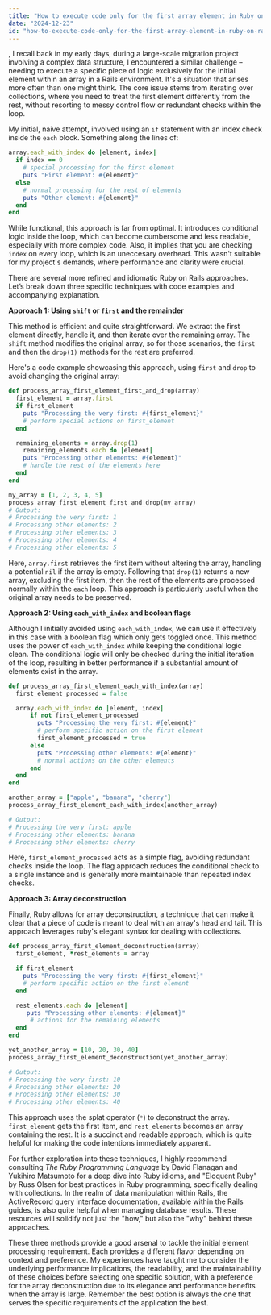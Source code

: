 ```yaml
---
title: "How to execute code only for the first array element in Ruby on Rails?"
date: "2024-12-23"
id: "how-to-execute-code-only-for-the-first-array-element-in-ruby-on-rails"
---
```


,  I recall back in my early days, during a large-scale migration project involving a complex data structure, I encountered a similar challenge – needing to execute a specific piece of logic exclusively for the initial element within an array in a Rails environment. It's a situation that arises more often than one might think. The core issue stems from iterating over collections, where you need to treat the first element differently from the rest, without resorting to messy control flow or redundant checks within the loop.

My initial, naive attempt, involved using an `if` statement with an index check inside the `each` block. Something along the lines of:

```ruby
array.each_with_index do |element, index|
  if index == 0
    # special processing for the first element
    puts "First element: #{element}"
  else
    # normal processing for the rest of elements
    puts "Other element: #{element}"
  end
end
```

While functional, this approach is far from optimal. It introduces conditional logic inside the loop, which can become cumbersome and less readable, especially with more complex code. Also, it implies that you are checking `index` on every loop, which is an uneccesary overhead. This wasn't suitable for my project's demands, where performance and clarity were crucial.

There are several more refined and idiomatic Ruby on Rails approaches. Let’s break down three specific techniques with code examples and accompanying explanation.

**Approach 1: Using `shift` or `first` and the remainder**

This method is efficient and quite straightforward. We extract the first element directly, handle it, and then iterate over the remaining array. The `shift` method modifies the original array, so for those scenarios, the `first` and then the `drop(1)` methods for the rest are preferred.

Here's a code example showcasing this approach, using `first` and `drop` to avoid changing the original array:

```ruby
def process_array_first_element_first_and_drop(array)
  first_element = array.first
  if first_element
    puts "Processing the very first: #{first_element}"
    # perform special actions on first_element
  end

  remaining_elements = array.drop(1)
    remaining_elements.each do |element|
    puts "Processing other elements: #{element}"
    # handle the rest of the elements here
  end
end

my_array = [1, 2, 3, 4, 5]
process_array_first_element_first_and_drop(my_array)
# Output:
# Processing the very first: 1
# Processing other elements: 2
# Processing other elements: 3
# Processing other elements: 4
# Processing other elements: 5

```

Here, `array.first` retrieves the first item without altering the array, handling a potential `nil` if the array is empty. Following that `drop(1)` returns a new array, excluding the first item, then the rest of the elements are processed normally within the `each` loop. This approach is particularly useful when the original array needs to be preserved.

**Approach 2: Using `each_with_index` and boolean flags**

Although I initially avoided using `each_with_index`, we can use it effectively in this case with a boolean flag which only gets toggled once. This method uses the power of `each_with_index` while keeping the conditional logic clean. The conditional logic will only be checked during the initial iteration of the loop, resulting in better performance if a substantial amount of elements exist in the array.

```ruby
def process_array_first_element_each_with_index(array)
  first_element_processed = false

  array.each_with_index do |element, index|
      if not first_element_processed
        puts "Processing the very first: #{element}"
        # perform specific action on the first element
        first_element_processed = true
      else
        puts "Processing other elements: #{element}"
        # normal actions on the other elements
      end
  end
end

another_array = ["apple", "banana", "cherry"]
process_array_first_element_each_with_index(another_array)

# Output:
# Processing the very first: apple
# Processing other elements: banana
# Processing other elements: cherry

```

Here, `first_element_processed` acts as a simple flag, avoiding redundant checks inside the loop. The flag approach reduces the conditional check to a single instance and is generally more maintainable than repeated index checks.

**Approach 3: Array deconstruction**

Finally, Ruby allows for array deconstruction, a technique that can make it clear that a piece of code is meant to deal with an array's head and tail. This approach leverages ruby's elegant syntax for dealing with collections.

```ruby
def process_array_first_element_deconstruction(array)
  first_element, *rest_elements = array

  if first_element
    puts "Processing the very first: #{first_element}"
    # perform specific action on the first element
  end

  rest_elements.each do |element|
     puts "Processing other elements: #{element}"
      # actions for the remaining elements
  end
end

yet_another_array = [10, 20, 30, 40]
process_array_first_element_deconstruction(yet_another_array)

# Output:
# Processing the very first: 10
# Processing other elements: 20
# Processing other elements: 30
# Processing other elements: 40

```

This approach uses the splat operator (`*`) to deconstruct the array. `first_element` gets the first item, and `rest_elements` becomes an array containing the rest. It is a succinct and readable approach, which is quite helpful for making the code intentions immediately apparent.

For further exploration into these techniques, I highly recommend consulting *The Ruby Programming Language* by David Flanagan and Yukihiro Matsumoto for a deep dive into Ruby idioms, and "Eloquent Ruby" by Russ Olsen for best practices in Ruby programming, specifically dealing with collections. In the realm of data manipulation within Rails, the ActiveRecord query interface documentation, available within the Rails guides, is also quite helpful when managing database results. These resources will solidify not just the "how," but also the "why" behind these approaches.

These three methods provide a good arsenal to tackle the initial element processing requirement. Each provides a different flavor depending on context and preference. My experiences have taught me to consider the underlying performance implications, the readability, and the maintainability of these choices before selecting one specific solution, with a preference for the array deconstruction due to its elegance and performance benefits when the array is large. Remember the best option is always the one that serves the specific requirements of the application the best.
